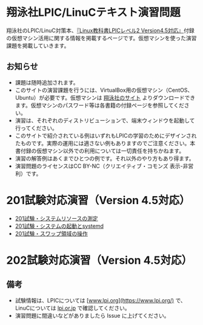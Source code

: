 # 翔泳社LPIC/LinuCテキスト演習問題
翔泳社のLPIC/LinuC対策本、[『Linux教科書LPICレベル2 Version4.5対応』](https://www.seshop.com/product/detail/20202)付録の仮想マシン活用に関する情報を掲載するページです。仮想マシンを使った演習課題を掲載していきます。

## お知らせ
* 課題は随時追加されます。
* このサイトの演習課題を行うには、VirtualBox用の仮想マシン（CentOS、Ubuntu）が必要です。仮想マシンは [翔泳社のサイト](http://www.shoeisha.co.jp/book/download/9784798151250/detail) よりダウンロードできます。仮想マシンのパスワード等は各書籍の付録ページを参照してください。
* 演習は、それぞれのディストリビューションで、端末ウィンドウを起動して行ってください。
* このサイトで紹介されている例はいずれもLPICの学習のためにデザインされたものです。実際の運用には適さない例もありますのでご注意ください。本書付録の仮想マシン以外での利用については一切責任を持ちかねます。
* 演習の解答例はあくまでひとつの例です。それ以外のやり方もあり得ます。
* 演習問題のライセンスはCC BY-NC（クリエイティブ・コモンズ 表示-非営利）です。

# 201試験対応演習（Version 4.5対応）
* [201試験・システムリソースの測定](v45_201/200-1-01.md)
* [201試験・システムの起動とsystemd](v45_201/202-1-01.md)
* [201試験・スワップ領域の操作](v45_201/203-1-01.md)

# 202試験対応演習（Version 4.5対応）

## 備考
* 試験情報は、LPICについては [www.lpi.org](https://www.lpi.org/) で、LinuCについては [lpi.or.jp](https://lpi.or.jp/) で確認してください。
* 演習問題に間違いなどがありましたら Issue に上げてください。
